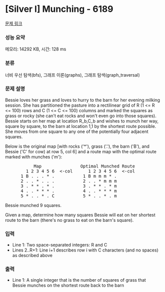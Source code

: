 # [Silver I] Munching - 6189 

[문제 링크](https://www.acmicpc.net/problem/6189) 

### 성능 요약

메모리: 14292 KB, 시간: 128 ms

### 분류

너비 우선 탐색(bfs), 그래프 이론(graphs), 그래프 탐색(graph_traversal)

### 문제 설명

<p>Bessie loves her grass and loves to hurry to the barn for her evening milking session. She has partitioned the pasture into a rectilinear grid of R (1 <= R <= 100) rows and C (1 <= C <= 100) columns and marked the squares as grass or rocky (she can't eat rocks and won't even go into those squares). Bessie starts on her map at location R_b,C_b and wishes to munch her way, square by square, to the barn at location 1,1 by the shortest route possible. She moves from one square to any one of the potentially four adjacent squares.</p>

<p>Below is the original map [with rocks ('*'), grass ('.'), the barn ('B'), and Bessie ('C' for cow) at row 5, col 6] and a route map with the optimal route marked with munches ('m'):</p>

<pre>           Map               Optimal Munched Route
        1 2 3 4 5 6  <-col      1 2 3 4 5 6  <-col
      1 B . . . * .           1 B m m m * .
      2 . . * . . .           2 . . * m m m
      3 . * * . * .           3 . * * . * m
      4 . . * * * .           4 . . * * * m
      5 * . . * . C           5 * . . * . m</pre>

<p>Bessie munched 9 squares.</p>

<p>Given a map, determine how many squares Bessie will eat on her shortest route to the barn (there's no grass to eat on the barn's square).</p>

### 입력 

 <ul>
	<li>Line 1: Two space-separated integers: R and C</li>
	<li>Lines 2..R+1: Line i+1 describes row i with C characters (and no spaces) as described above</li>
</ul>

<p> </p>

### 출력 

 <ul>
	<li>Line 1: A single integer that is the number of squares of grass that Bessie munches on the shortest route back to the barn</li>
</ul>

